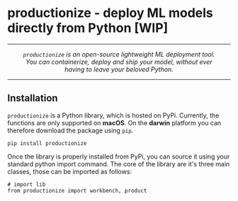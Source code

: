 # productionize - deploy ML models directly from Python [WIP]

***

<p align="center">
<i><code>productionize</code> is an open-source lightweight ML deployment tool.<br>
You can containerize, deploy and ship your model, without ever<br>
having to leave your beloved Python.</i>
</p>

***

## Installation

<code>productionize</code> is a Python library, which is hosted on PyPi. Currently, the functions are only supported on <b>macOS</b>. On the <b>darwin</b> platform you can therefore download the package using <code>pip</code>.

    pip install productionize

Once the library is properly installed from PyPi, you can source it using your standard python import command. The core
of the library are it's three main classes, those can be imported as follows:

    # import lib
    from productionize import workbench, product


